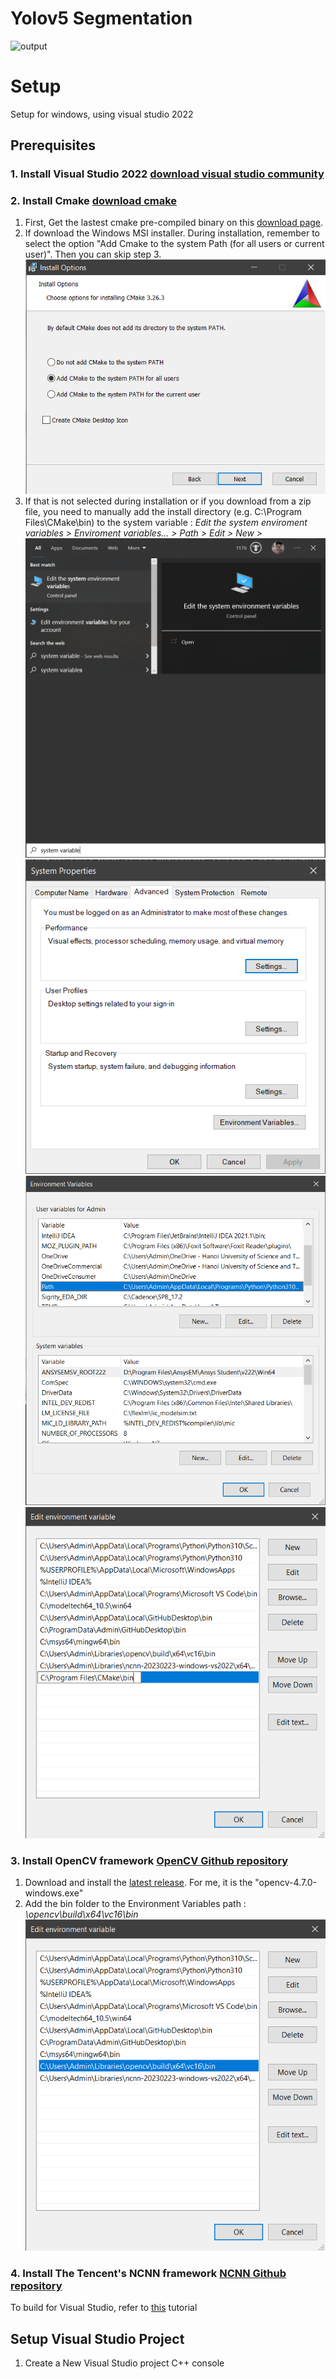 # Yolov5 Segmentation
![output](./NCNN-test/out/horses.jpg)
# Setup
Setup for windows, using visual studio 2022
## Prerequisites
### 1. Install Visual Studio 2022 [download visual studio community](https://visualstudio.microsoft.com/vs/community/)

### 2. Install Cmake [download cmake](https://cmake.org/download/)
1. First, Get the lastest cmake pre-compiled binary on this [download page](https://cmake.org/download/).
2. If download the Windows MSI installer. During installation, remember to select the option "Add Cmake to the system Path (for all users or current user)". Then you can skip step 3.
![screenshot1](./tutorial/Screenshot1.png)
3. If that is not selected during installation or if you download from a zip file, you need to manually add the install directory (e.g. C:\Program Files\CMake\bin) to the system variable : *Edit the system enviroment variables > Enviroment variables... > Path > Edit > New >*
![screenshot2](./tutorial/Screenshot2.png)
![screenshot3](./tutorial/Screenshot3.png)
![screenshot4](./tutorial/Screenshot4.png)
![screenshot5](./tutorial/Screenshot5.png)

### 3. Install OpenCV framework [OpenCV Github repository](https://github.com/opencv/opencv)
1. Download and install the [latest release](https://github.com/opencv/opencv/releases/). For me, it is the "opencv-4.7.0-windows.exe"
2. Add the bin folder to the Environment Variables path : *\opencv\build\x64\vc16\bin*
![screenshot6](./tutorial/Screenshot6.png)

### 4. Install The Tencent's NCNN framework [NCNN Github repository](https://github.com/Tencent/ncnn)
To build for Visual Studio, refer to [this](https://github.com/Tencent/ncnn/wiki/build-for-VisualStudio.en#compile-and-install-ncnn-library-and-model-conversion-tool) tutorial

## Setup Visual Studio Project
1. Create a New Visual Studio project C++ console



